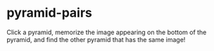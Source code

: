 # pyramid-pairs
Click a pyramid, memorize the image appearing on the bottom of the pyramid, and find the other pyramid that has the same image!
